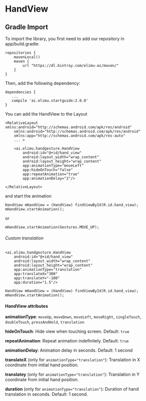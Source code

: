 # HandView

## Gradle Import

To import the library, you first need to add our repository in app/build.gradle:

```
repositories {
    mavenLocal()
    maven {
        url "https://dl.bintray.com/elimu-ai/maven/"
    }
}
```

Then, add the following dependency:

```
dependencies {
   ...
   compile 'ai.elimu.startguide:2.0.0'
}
``` 

You can add the HandView to the Layout
    
```
<RelativeLayout xmlns:android="http://schemas.android.com/apk/res/android"
    xmlns:android="http://schemas.android.com/apk/res/android"
    xmlns:app="http://schemas.android.com/apk/res-auto"
    ... >
 
    <ai.elimu.handgesture.HandView
        android:id="@+id/hand_view"
        android:layout_width="wrap_content"
        android:layout_height="wrap_content"
        app:animationType="moveLeft"
        app:hideOnTouch="false"
        app:repeatAnimation="true"
        app:animationDelay="2"/>
 
</RelativeLayout>
```

and start the animation

    HandView mHandView = (HandView) findViewById(R.id.hand_view);
    mHandView.startAnimation();

or

    mHandView.startAnimation(Gestures.MOVE_UP);

###### Custom translation

```
<ai.elimu.handgesture.HandView
    android:id="@+id/hand_view"
    android:layout_width="wrap_content"
    android:layout_height="wrap_content"
    app:animationType="translation"
    app:translateX="300"
    app:translateY="-100"
    app:duration="1.5"/>
```
```
HandView mHandView = (HandView) findViewById(R.id.hand_view);
mHandView.startAnimation();
```

#### HandView attributes

**animationType**: `moveUp`, `moveDown`, `moveLeft`, `moveRight`, `singleTouch`, `doubleTouch`, `pressAndHold`, `translation`
    
**hideOnTouch**: Hide view when touching screen. Default: `true`

**repeatAnimation**: Repeat animation indefinitely. Default: `true` 

**animationDelay**: Animation delay in seconds. Default: 1 second

**translateX** (only for ```animationType="translation"```): Translation in X coordinate from initial hand position.

**translatey** (only for ```animationType="translation"```): Translation in Y coordinate from initial hand position. 

**duration** (only for ```animationType="translation"```): Duration of hand translation in seconds. Default: 1 second.


